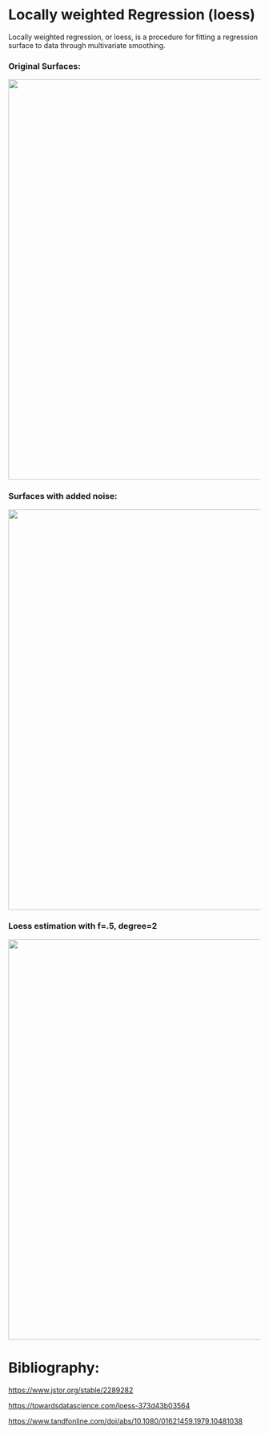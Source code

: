 # Locally weighted Regression (loess)

Locally weighted regression, or loess, is a procedure for fitting a regression surface to data through multivariate smoothing.

### Original Surfaces:

<img src="https://i.imgur.com/EFFffFP.png"  width="800"/>

### Surfaces with added noise:

<img src="https://i.imgur.com/lSCxor8.png"  width="800"/>

### Loess estimation with f=.5, degree=2

<img src="https://i.imgur.com/wwDZCq4.png"  width="800"/>

# Bibliography:

https://www.jstor.org/stable/2289282

https://towardsdatascience.com/loess-373d43b03564

https://www.tandfonline.com/doi/abs/10.1080/01621459.1979.10481038
